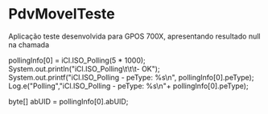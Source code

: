 # PdvMovelTeste

Aplicação teste desenvolvida para GPOS 700X, apresentando resultado null na chamada 
  
pollingInfo[0] = iCl.ISO_Polling(5 * 1000);
System.out.println("iCl.ISO_Polling\t\t\t- OK");
System.out.printf("iCl.ISO_Polling - peType: %s\n", pollingInfo[0].peType);
Log.e("Polling","iCl.ISO_Polling - peType: %s\n"+ pollingInfo[0].peType);

byte[] abUID = pollingInfo[0].abUID;
